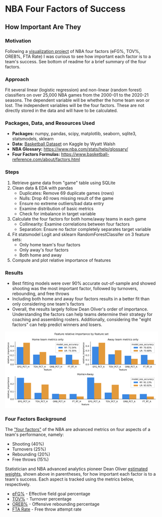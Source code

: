 # NBA Four Factors of Success
## How Important Are They

### Motivation
Following a [visualization project](https://github.com/david-heredia/portfolio-projects/tree/main/nba-factors-viz) of NBA four factors (eFG%, TOV%, OREB%, FTA Rate) I was curious to see how important each factor is to a team's success. See bottom of readme for a brief summary of the four factors.

### Approach
Fit several linear (logistic regression) and non-linear (random forest) classifiers on over 25,000 NBA games from the 2000-01 to the 2020-21 seasons. The dependent variable will be whether the home team won or lost. The independent variables will be the four factors. These are not directly stored in the data and will have to be calculated.

### Packages, Data, and Resources Used
- **Packages:** numpy, pandas, scipy, matplotlib, seaborn, sqlite3, statsmodels, sklearn
- **Data:** [Basketball Dataset](https://www.kaggle.com/wyattowalsh/basketball) on Kaggle by Wyatt Walsh
- **NBA Glossary:** https://www.nba.com/stats/help/glossary/
- **Four Factors Formulas:** https://www.basketball-reference.com/about/factors.html


### Steps
1. Retrieve game data from "game" table using SQLite
2. Clean data & EDA with pandas
   * Duplicates: Remove 69 duplicate games (rows)
   * Nulls: Drop 40 rows missing result of the game
   * Ensure no extreme outliers/bad data entry
   * Examine distribution of basic metrics
   * Check for imbalance in target variable
3. Calculate the four factors for both home/away teams in each game
   * Collinearity: Examine correlations between four factors
   * Separation: Ensure no factor completely separates target variable
4. Fit statsmodel Logit and sklearn RandomForestClassifer on 3 feature sets:
   * Only home team's four factors
   * Only away's four factors
   * Both home and away
5. Compute and plot relative importance of features

### Results
* Best fitting models were over 90% accurate out-of-sample and showed shooting was the most important factor, followed by turnovers, rebounding, and free throws
* Including both home and away four factors results in a better fit than only considering one team's factors
* Overall, the results largely follow Dean Oliver's order of importance. Understanding the factors can help teams determine their strategy for coaching and assembling rosters. Additionally, considering the "eight factors" can help predict winners and losers.

![](/nba-factors-analysis/relimp.svg)

### Four Factors Background
The ["four factors"](https://www.nba.com/stats/help/faq/#!#fourfactors) of the NBA are advanced metrics on four aspects of a team's performance, namely:
   * Shooting (40%)
   * Turnovers (25%)
   * Rebounding (20%)
   * Free throws (15%)

Statistician and NBA advanced analytics pioneer Dean Oliver [estimated weights](https://www.basketball-reference.com/about/factors.html), shown above in parentheses, for how important each factor is to a team's success. Each aspect is tracked using the metrics below, respectively.

* [eFG%](https://www.nba.com/stats/help/glossary/#efgpct) - Effective field goal percentage
* [TOV%](https://www.nba.com/stats/help/glossary/#tovpct) - Turnover percentage
* [OREB%](https://www.nba.com/stats/help/glossary/#opp_orebpct_) - Offensive rebounding percentage
* [FTA Rate](https://www.nba.com/stats/help/glossary/#fta_rate) - Free throw attempt rate
